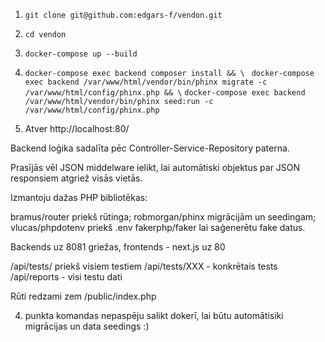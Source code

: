 1. ```git clone git@github.com:edgars-f/vendon.git```

2. ```cd vendon```

3. ```docker-compose up --build```

4. ```docker-compose exec backend composer install && \ ```
```docker-compose exec backend /var/www/html/vendor/bin/phinx migrate -c /var/www/html/config/phinx.php && \```
```docker-compose exec backend /var/www/html/vendor/bin/phinx seed:run -c /var/www/html/config/phinx.php```

5. Atver http://localhost:80/

Backend loģika sadalīta pēc Controller-Service-Repository paterna.

Prasījās vēl JSON middelware ielikt, lai automātiski objektus par JSON responsiem atgriež visās vietās.

Izmantoju dažas PHP bibliotēkas:

bramus/router priekš rūtinga;
robmorgan/phinx migrācijām un seedingam;
vlucas/phpdotenv priekš .env
fakerphp/faker lai saģenerētu fake datus.

Backends uz 8081 griežas,
frontends - next.js uz 80

/api/tests/ priekš visiem testiem
/api/tests/XXX - konkrētais tests
/api/reports - visi testu dati

Rūti redzami zem /public/index.php

4. punkta komandas nepaspēju salikt dokerī, lai būtu automātisiki migrācijas un data seedings :) 
